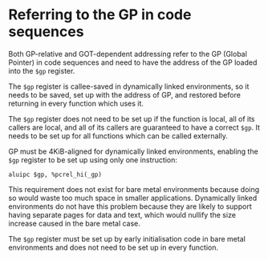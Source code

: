 # Referring to the GP in code sequences

Both GP-relative and GOT-dependent addressing refer to the GP (Global Pointer) in code sequences and need to have the address of the GP loaded into the `$gp` register.

The `$gp` register is callee-saved in dynamically linked environments, so it needs to be saved, set up with the address of GP, and restored before returning in every function which uses it.

The `$gp` register does not need to be set up if the function is local, all of its callers are local, and all of its callers are guaranteed to have a correct `$gp`. It needs to be set up for all functions which can be called externally.

GP must be 4KiB-aligned for dynamically linked environments, enabling the `$gp` register to be set up using only one instruction:

`` aluipc $gp, %pcrel_hi(_gp) ``

This requirement does not exist for bare metal environments because doing so would waste too much space in smaller applications. Dynamically linked environments do not have this problem because they are likely to support having separate pages for data and text, which would nullify the size increase caused in the bare metal case.

The `$gp` register must be set up by early initialisation code in bare metal environments and does not need to be set up in every function. 
